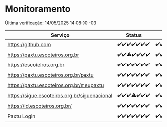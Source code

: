 # Monitoramento

Última verificação: 14/05/2025 14:08:00 -03

|Serviço|Status|Últimas 24h|
|---|---|---|
|https://github.com|<span title="2025-05-07: OK=23">✔️</span><span title="2025-05-08: OK=23">✔️</span><span title="2025-05-09: OK=23">✔️</span><span title="2025-05-10: OK=23">✔️</span><span title="2025-05-11: OK=23">✔️</span><span title="2025-05-12: OK=23">✔️</span><span title="2025-05-13: OK=16">✔️</span>|<span title="13/05/2025 14:09:00 -03 : 200">✔️</span><span title="13/05/2025 15:13:00 -03 : 200">✔️</span><span title="13/05/2025 16:07:00 -03 : 200">✔️</span><span title="13/05/2025 17:10:00 -03 : 200">✔️</span><span title="13/05/2025 18:08:00 -03 : 200">✔️</span><span title="13/05/2025 19:09:00 -03 : 200">✔️</span><span title="13/05/2025 20:08:00 -03 : 200">✔️</span><span title="13/05/2025 21:46:00 -03 : 200">✔️</span><span title="13/05/2025 23:26:00 -03 : 200">✔️</span><span title="14/05/2025 00:35:00 -03 : 200">✔️</span><span title="14/05/2025 01:13:00 -03 : 200">✔️</span><span title="14/05/2025 02:10:00 -03 : 200">✔️</span><span title="14/05/2025 03:13:00 -03 : 200">✔️</span><span title="14/05/2025 04:09:00 -03 : 200">✔️</span><span title="14/05/2025 05:13:00 -03 : 200">✔️</span><span title="14/05/2025 06:10:00 -03 : 200">✔️</span><span title="14/05/2025 07:10:00 -03 : 200">✔️</span><span title="14/05/2025 08:08:00 -03 : 200">✔️</span><span title="14/05/2025 09:17:00 -03 : 200">✔️</span><span title="14/05/2025 10:23:00 -03 : 200">✔️</span><span title="14/05/2025 11:09:00 -03 : 200">✔️</span><span title="14/05/2025 12:09:00 -03 : 200">✔️</span><span title="14/05/2025 13:11:00 -03 : 200">✔️</span><span title="14/05/2025 14:08:00 -03 : 200">✔️</span>|
|https://paxtu.escoteiros.org.br|<span title="2025-05-07: OK=23">✔️</span><span title="2025-05-08: OK=23">✔️</span><span title="2025-05-09: OK=22, Falhas=1">⚠️</span><span title="2025-05-10: OK=23">✔️</span><span title="2025-05-11: OK=23">✔️</span><span title="2025-05-12: OK=23">✔️</span><span title="2025-05-13: OK=16">✔️</span>|<span title="13/05/2025 14:09:00 -03 : 200">✔️</span><span title="13/05/2025 15:13:00 -03 : 200">✔️</span><span title="13/05/2025 16:07:00 -03 : 200">✔️</span><span title="13/05/2025 17:10:00 -03 : 200">✔️</span><span title="13/05/2025 18:08:00 -03 : 200">✔️</span><span title="13/05/2025 19:09:00 -03 : 200">✔️</span><span title="13/05/2025 20:08:00 -03 : 200">✔️</span><span title="13/05/2025 21:46:00 -03 : 200">✔️</span><span title="13/05/2025 23:26:00 -03 : 200">✔️</span><span title="14/05/2025 00:35:00 -03 : 200">✔️</span><span title="14/05/2025 01:13:00 -03 : 200">✔️</span><span title="14/05/2025 02:10:00 -03 : 200">✔️</span><span title="14/05/2025 03:13:00 -03 : 200">✔️</span><span title="14/05/2025 04:09:00 -03 : 200">✔️</span><span title="14/05/2025 05:13:00 -03 : 200">✔️</span><span title="14/05/2025 06:10:00 -03 : 200">✔️</span><span title="14/05/2025 07:10:00 -03 : 200">✔️</span><span title="14/05/2025 08:08:00 -03 : 200">✔️</span><span title="14/05/2025 09:17:00 -03 : 200">✔️</span><span title="14/05/2025 10:23:00 -03 : 200">✔️</span><span title="14/05/2025 11:09:00 -03 : 200">✔️</span><span title="14/05/2025 12:09:00 -03 : 200">✔️</span><span title="14/05/2025 13:11:00 -03 : 200">✔️</span><span title="14/05/2025 14:08:00 -03 : 200">✔️</span>|
|https://escoteiros.org.br|<span title="2025-05-07: OK=23">✔️</span><span title="2025-05-08: OK=23">✔️</span><span title="2025-05-09: OK=23">✔️</span><span title="2025-05-10: OK=23">✔️</span><span title="2025-05-11: OK=23">✔️</span><span title="2025-05-12: OK=23">✔️</span><span title="2025-05-13: OK=16">✔️</span>|<span title="13/05/2025 14:09:00 -03 : 200">✔️</span><span title="13/05/2025 15:13:00 -03 : 200">✔️</span><span title="13/05/2025 16:07:00 -03 : 200">✔️</span><span title="13/05/2025 17:10:00 -03 : 200">✔️</span><span title="13/05/2025 18:08:00 -03 : 200">✔️</span><span title="13/05/2025 19:09:00 -03 : 200">✔️</span><span title="13/05/2025 20:08:00 -03 : 200">✔️</span><span title="13/05/2025 21:46:00 -03 : 200">✔️</span><span title="13/05/2025 23:26:00 -03 : 200">✔️</span><span title="14/05/2025 00:35:00 -03 : 200">✔️</span><span title="14/05/2025 01:13:00 -03 : 200">✔️</span><span title="14/05/2025 02:10:00 -03 : 200">✔️</span><span title="14/05/2025 03:13:00 -03 : 200">✔️</span><span title="14/05/2025 04:09:00 -03 : 200">✔️</span><span title="14/05/2025 05:13:00 -03 : 200">✔️</span><span title="14/05/2025 06:10:00 -03 : 200">✔️</span><span title="14/05/2025 07:10:00 -03 : 200">✔️</span><span title="14/05/2025 08:08:00 -03 : 200">✔️</span><span title="14/05/2025 09:17:00 -03 : 200">✔️</span><span title="14/05/2025 10:23:00 -03 : 200">✔️</span><span title="14/05/2025 11:09:00 -03 : 200">✔️</span><span title="14/05/2025 12:09:00 -03 : 200">✔️</span><span title="14/05/2025 13:11:00 -03 : 200">✔️</span><span title="14/05/2025 14:08:00 -03 : 200">✔️</span>|
|https://paxtu.escoteiros.org.br/paxtu|<span title="2025-05-07: OK=23">✔️</span><span title="2025-05-08: OK=23">✔️</span><span title="2025-05-09: OK=23">✔️</span><span title="2025-05-10: OK=23">✔️</span><span title="2025-05-11: OK=23">✔️</span><span title="2025-05-12: OK=23">✔️</span><span title="2025-05-13: OK=16">✔️</span>|<span title="13/05/2025 14:09:00 -03 : 200">✔️</span><span title="13/05/2025 15:13:00 -03 : 200">✔️</span><span title="13/05/2025 16:07:00 -03 : 200">✔️</span><span title="13/05/2025 17:10:00 -03 : 200">✔️</span><span title="13/05/2025 18:08:00 -03 : 200">✔️</span><span title="13/05/2025 19:09:00 -03 : 200">✔️</span><span title="13/05/2025 20:08:00 -03 : 200">✔️</span><span title="13/05/2025 21:46:00 -03 : 200">✔️</span><span title="13/05/2025 23:26:00 -03 : 200">✔️</span><span title="14/05/2025 00:35:00 -03 : 200">✔️</span><span title="14/05/2025 01:13:00 -03 : 200">✔️</span><span title="14/05/2025 02:10:00 -03 : 200">✔️</span><span title="14/05/2025 03:13:00 -03 : 200">✔️</span><span title="14/05/2025 04:09:00 -03 : 200">✔️</span><span title="14/05/2025 05:13:00 -03 : 200">✔️</span><span title="14/05/2025 06:10:00 -03 : 200">✔️</span><span title="14/05/2025 07:10:00 -03 : 200">✔️</span><span title="14/05/2025 08:08:00 -03 : 200">✔️</span><span title="14/05/2025 09:17:00 -03 : 200">✔️</span><span title="14/05/2025 10:23:00 -03 : 200">✔️</span><span title="14/05/2025 11:10:00 -03 : 200">✔️</span><span title="14/05/2025 12:09:00 -03 : 200">✔️</span><span title="14/05/2025 13:11:00 -03 : 200">✔️</span><span title="14/05/2025 14:08:00 -03 : 200">✔️</span>|
|https://paxtu.escoteiros.org.br/meupaxtu|<span title="2025-05-07: OK=23">✔️</span><span title="2025-05-08: OK=23">✔️</span><span title="2025-05-09: OK=23">✔️</span><span title="2025-05-10: OK=23">✔️</span><span title="2025-05-11: OK=23">✔️</span><span title="2025-05-12: OK=23">✔️</span><span title="2025-05-13: OK=16">✔️</span>|<span title="13/05/2025 14:09:00 -03 : 200">✔️</span><span title="13/05/2025 15:13:00 -03 : 200">✔️</span><span title="13/05/2025 16:07:00 -03 : 200">✔️</span><span title="13/05/2025 17:10:00 -03 : 200">✔️</span><span title="13/05/2025 18:08:00 -03 : 200">✔️</span><span title="13/05/2025 19:09:00 -03 : 200">✔️</span><span title="13/05/2025 20:08:00 -03 : 200">✔️</span><span title="13/05/2025 21:46:00 -03 : 200">✔️</span><span title="13/05/2025 23:26:00 -03 : 200">✔️</span><span title="14/05/2025 00:35:00 -03 : 200">✔️</span><span title="14/05/2025 01:13:00 -03 : 200">✔️</span><span title="14/05/2025 02:10:00 -03 : 200">✔️</span><span title="14/05/2025 03:13:00 -03 : 200">✔️</span><span title="14/05/2025 04:09:00 -03 : 200">✔️</span><span title="14/05/2025 05:13:00 -03 : 200">✔️</span><span title="14/05/2025 06:10:00 -03 : 200">✔️</span><span title="14/05/2025 07:10:00 -03 : 200">✔️</span><span title="14/05/2025 08:08:00 -03 : 200">✔️</span><span title="14/05/2025 09:17:00 -03 : 200">✔️</span><span title="14/05/2025 10:23:00 -03 : 200">✔️</span><span title="14/05/2025 11:10:00 -03 : 200">✔️</span><span title="14/05/2025 12:10:00 -03 : 200">✔️</span><span title="14/05/2025 13:11:00 -03 : 200">✔️</span><span title="14/05/2025 14:08:00 -03 : 200">✔️</span>|
|https://sigue.escoteiros.org.br/siguenacional|<span title="2025-05-07: OK=23">✔️</span><span title="2025-05-08: OK=23">✔️</span><span title="2025-05-09: OK=23">✔️</span><span title="2025-05-10: OK=22, Falhas=1">⚠️</span><span title="2025-05-11: OK=23">✔️</span><span title="2025-05-12: OK=23">✔️</span><span title="2025-05-13: OK=16">✔️</span>|<span title="13/05/2025 14:09:00 -03 : 200">✔️</span><span title="13/05/2025 15:13:00 -03 : 200">✔️</span><span title="13/05/2025 16:07:00 -03 : 200">✔️</span><span title="13/05/2025 17:10:00 -03 : 200">✔️</span><span title="13/05/2025 18:08:00 -03 : 200">✔️</span><span title="13/05/2025 19:09:00 -03 : 200">✔️</span><span title="13/05/2025 20:08:00 -03 : 200">✔️</span><span title="13/05/2025 21:46:00 -03 : 200">✔️</span><span title="13/05/2025 23:26:00 -03 : 200">✔️</span><span title="14/05/2025 00:35:00 -03 : 200">✔️</span><span title="14/05/2025 01:13:00 -03 : 200">✔️</span><span title="14/05/2025 02:10:00 -03 : 200">✔️</span><span title="14/05/2025 03:13:00 -03 : 200">✔️</span><span title="14/05/2025 04:09:00 -03 : 200">✔️</span><span title="14/05/2025 05:13:00 -03 : 200">✔️</span><span title="14/05/2025 06:10:00 -03 : 200">✔️</span><span title="14/05/2025 07:10:00 -03 : 200">✔️</span><span title="14/05/2025 08:08:00 -03 : 200">✔️</span><span title="14/05/2025 09:17:00 -03 : 200">✔️</span><span title="14/05/2025 10:23:00 -03 : 502">❌</span><span title="14/05/2025 11:10:00 -03 : 200">✔️</span><span title="14/05/2025 12:10:00 -03 : 200">✔️</span><span title="14/05/2025 13:11:00 -03 : 200">✔️</span><span title="14/05/2025 14:08:00 -03 : 200">✔️</span>|
|https://id.escoteiros.org.br/|<span title="2025-05-07: OK=23">✔️</span><span title="2025-05-08: OK=23">✔️</span><span title="2025-05-09: OK=23">✔️</span><span title="2025-05-10: OK=23">✔️</span><span title="2025-05-11: OK=23">✔️</span><span title="2025-05-12: OK=23">✔️</span><span title="2025-05-13: OK=16">✔️</span>|<span title="13/05/2025 14:09:00 -03 : 200">✔️</span><span title="13/05/2025 15:13:00 -03 : 200">✔️</span><span title="13/05/2025 16:07:00 -03 : 200">✔️</span><span title="13/05/2025 17:10:00 -03 : 200">✔️</span><span title="13/05/2025 18:08:00 -03 : 200">✔️</span><span title="13/05/2025 19:09:00 -03 : 200">✔️</span><span title="13/05/2025 20:08:00 -03 : 200">✔️</span><span title="13/05/2025 21:46:00 -03 : 200">✔️</span><span title="13/05/2025 23:26:00 -03 : 200">✔️</span><span title="14/05/2025 00:35:00 -03 : 200">✔️</span><span title="14/05/2025 01:13:00 -03 : 200">✔️</span><span title="14/05/2025 02:10:00 -03 : 200">✔️</span><span title="14/05/2025 03:13:00 -03 : 200">✔️</span><span title="14/05/2025 04:09:00 -03 : 200">✔️</span><span title="14/05/2025 05:13:00 -03 : 200">✔️</span><span title="14/05/2025 06:10:00 -03 : 200">✔️</span><span title="14/05/2025 07:10:00 -03 : 200">✔️</span><span title="14/05/2025 08:08:00 -03 : 200">✔️</span><span title="14/05/2025 09:17:00 -03 : 200">✔️</span><span title="14/05/2025 10:23:00 -03 : 200">✔️</span><span title="14/05/2025 11:10:00 -03 : 200">✔️</span><span title="14/05/2025 12:10:00 -03 : 200">✔️</span><span title="14/05/2025 13:11:00 -03 : 200">✔️</span><span title="14/05/2025 14:08:00 -03 : 200">✔️</span>|
|Paxtu Login|<span title="2025-05-07: OK=23">✔️</span><span title="2025-05-08: OK=23">✔️</span><span title="2025-05-09: OK=23">✔️</span><span title="2025-05-10: OK=23">✔️</span><span title="2025-05-11: OK=23">✔️</span><span title="2025-05-12: OK=23">✔️</span><span title="2025-05-13: OK=16">✔️</span>|<span title="13/05/2025 14:09:00 -03 : 200">✔️</span><span title="13/05/2025 15:13:00 -03 : 200">✔️</span><span title="13/05/2025 16:07:00 -03 : 200">✔️</span><span title="13/05/2025 17:10:00 -03 : 200">✔️</span><span title="13/05/2025 18:08:00 -03 : 200">✔️</span><span title="13/05/2025 19:09:00 -03 : 200">✔️</span><span title="13/05/2025 20:08:00 -03 : 200">✔️</span><span title="13/05/2025 21:46:00 -03 : 200">✔️</span><span title="13/05/2025 23:26:00 -03 : 200">✔️</span><span title="14/05/2025 00:35:00 -03 : 200">✔️</span><span title="14/05/2025 01:13:00 -03 : 200">✔️</span><span title="14/05/2025 02:10:00 -03 : 200">✔️</span><span title="14/05/2025 03:13:00 -03 : 200">✔️</span><span title="14/05/2025 04:09:00 -03 : 200">✔️</span><span title="14/05/2025 05:13:00 -03 : 200">✔️</span><span title="14/05/2025 06:10:00 -03 : 200">✔️</span><span title="14/05/2025 07:10:00 -03 : 200">✔️</span><span title="14/05/2025 08:08:00 -03 : 200">✔️</span><span title="14/05/2025 09:17:00 -03 : 200">✔️</span><span title="14/05/2025 10:23:00 -03 : 502">❌</span><span title="14/05/2025 11:10:00 -03 : 200">✔️</span><span title="14/05/2025 12:10:00 -03 : 200">✔️</span><span title="14/05/2025 13:11:00 -03 : 200">✔️</span><span title="14/05/2025 14:08:00 -03 : 200">✔️</span>|
